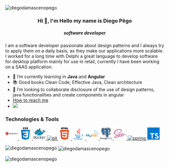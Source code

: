 
<p align="left"> <img src="https://komarev.com/ghpvc/?username=diegodamascenopego&label=Profile%20views&color=0e75b6&style=flat" alt="diegodamascenopego" /> </p>

<h3 align="center">Hi 👋, I'm Hello my name is Diego Pêgo</h1>
<h5 align="center">software developer</h3>
<p>
I am a software developer passionate about design patterns and I always try to apply them on a daily basis, as they make our applications more scalable.
I worked for a long time with Delphi a great language to develop software for desktop platform mainly for use in retail, currently I have been working on a SAAS application.
</p>

- 🌱 I’m currently learning in **Java** and **Angular**
- :books: Good books Clean Code, Effective Java, Clean architecture 
- 💞️ I’m looking to collaborate disclosure of the use of design patterns, java functionalities and create components in angular
- [How to reach me]()
- [<img src="https://img.shields.io/badge/linkedin-%230077B5.svg?&style=for-the-badge&logo=linkedin&logoColor=white"/>](https://www.linkedin.com/in/diego-damasceno-pego/)

<h3 align="left">Technologies & Tools</h3>
<p align="left"> <a href="https://angular.io" target="_blank"> <img src="https://raw.githubusercontent.com/devicons/devicon/master/icons/angularjs/angularjs-original-wordmark.svg" alt="angularjs" width="40" height="40"/> </a> <a href="https://www.w3schools.com/css/" target="_blank"> <img src="https://raw.githubusercontent.com/devicons/devicon/master/icons/css3/css3-original-wordmark.svg" alt="css3" width="40" height="40"/> </a> <a href="https://www.docker.com/" target="_blank"> <img src="https://raw.githubusercontent.com/devicons/devicon/master/icons/docker/docker-original-wordmark.svg" alt="docker" width="40" height="40"/> </a> <a href="https://git-scm.com/" target="_blank"> <img src="https://www.vectorlogo.zone/logos/git-scm/git-scm-icon.svg" alt="git" width="40" height="40"/> </a> <a href="https://www.w3.org/html/" target="_blank"> <img src="https://raw.githubusercontent.com/devicons/devicon/master/icons/html5/html5-original-wordmark.svg" alt="html5" width="40" height="40"/> </a> <a href="https://www.java.com" target="_blank"> <img src="https://raw.githubusercontent.com/devicons/devicon/master/icons/java/java-original.svg" alt="java" width="40" height="40"/> </a> <a href="https://www.mysql.com/" target="_blank"> <img src="https://raw.githubusercontent.com/devicons/devicon/master/icons/mysql/mysql-original-wordmark.svg" alt="mysql" width="40" height="40"/> </a> <a href="https://www.postgresql.org" target="_blank"> <img src="https://raw.githubusercontent.com/devicons/devicon/master/icons/postgresql/postgresql-original-wordmark.svg" alt="postgresql" width="40" height="40"/> </a> <a href="https://sass-lang.com" target="_blank"> <img src="https://raw.githubusercontent.com/devicons/devicon/master/icons/sass/sass-original.svg" alt="sass" width="40" height="40"/> </a> <a href="https://spring.io/" target="_blank"> <img src="https://www.vectorlogo.zone/logos/springio/springio-icon.svg" alt="spring" width="40" height="40"/> </a> <a href="https://www.typescriptlang.org/" target="_blank"> <img src="https://raw.githubusercontent.com/devicons/devicon/master/icons/typescript/typescript-original.svg" alt="typescript" width="40" height="40"/> </a> </p>

<p><img align="left" src="https://github-readme-stats.vercel.app/api/top-langs?username=diegodamascenopego&show_icons=true&locale=en&layout=compact" alt="diegodamascenopego" /></p>

<p>&nbsp;<img align="center" src="https://github-readme-stats.vercel.app/api?username=diegodamascenopego&show_icons=true&locale=en" alt="diegodamascenopego" /></p>

<p><img align="center" src="https://github-readme-streak-stats.herokuapp.com/?user=diegodamascenopego&" alt="diegodamascenopego" /></p>


<!---
DiegoDamascenoPego/DiegoDamascenoPego is a ✨ special ✨ repository because its `README.md` (this file) appears on your GitHub profile.
You can click the Preview link to take a look at your changes.
--->
